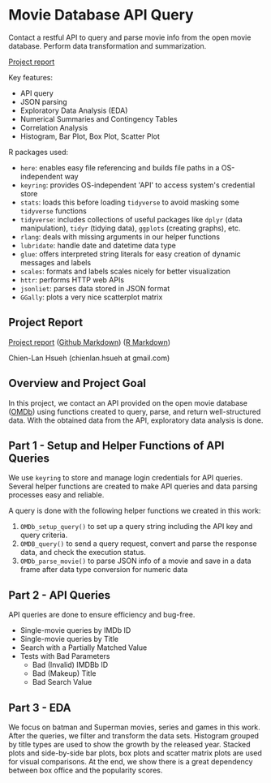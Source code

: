 # Movie Database API Query

Contact a restful API to query and parse movie info from the open movie database. Perform data transformation and summarization.

[Project report](https://rpubs.com/clh2021/1114162)

Key features:

- API query
- JSON parsing
- Exploratory Data Analysis (EDA)
- Numerical Summaries and Contingency Tables
- Correlation Analysis
- Histogram, Bar Plot, Box Plot, Scatter Plot

R packages used:

- `here`: enables easy file referencing and builds file paths in a OS-independent way
- `keyring`: provides OS-independent 'API' to access system's credential store
- `stats`: loads this before loading `tidyverse` to avoid masking some `tidyverse` functions
- `tidyverse`: includes collections of useful packages like `dplyr` (data manipulation), `tidyr` (tidying data),  `ggplots` (creating graphs), etc.
- `rlang`: deals with missing arguments in our helper functions
- `lubridate`: handle date and datetime data type
- `glue`: offers interpreted string literals for easy creation of dynamic messages and labels
- `scales`: formats and labels scales nicely for better visualization
- `httr`: performs HTTP web APIs
- `jsonliet`: parses data stored in JSON format
- `GGally`: plots a very nice scatterplot matrix 

## Project Report

[Project report](https://rpubs.com/clh2021/1114162) ([Github Markdown](./project1_v9.md)) ([R Markdown](./project1_v9.Rmd))

Chien-Lan Hsueh (chienlan.hsueh at gmail.com)

## Overview and Project Goal

In this project, we contact an API provided on the open movie database ([OMDb](https://www.omdbapi.com/)) using functions created to query, parse, and return well-structured data. With the obtained data from the API, exploratory data analysis is done.

## Part 1 - Setup and Helper Functions of API Queries

We use `keyring` to store and manage login credentials for API queries. Several helper functions are created to make API queries and data parsing processes easy and reliable. 

A query is done with the following helper functions we created in this work:

1. `OMDb_setup_query()` to set up a query string including the API key and query criteria.
1. `OMDB_query()` to send a query request, convert and parse the response data, and check the execution status. 
1. `OMDb_parse_movie()` to parse JSON info of a movie and save in a data frame after data type conversion for numeric data

## Part 2 - API Queries

API queries are done to ensure efficiency and bug-free. 

- Single-movie queries by IMDb ID
- Single-movie queries by Title
- Search with a Partially Matched Value
- Tests with Bad Parameters
  - Bad (Invalid) IMDBb ID
  - Bad (Makeup) Title
  - Bad Search Value

## Part 3 - EDA

We focus on batman and Superman movies, series and games in this work. After the queries, we filter and transform the data sets. Histogram grouped by title types are used to show the growth by the released year. Stacked plots and side-by-side bar plots, box plots and scatter matrix plots are used for visual comparisons. At the end, we show there is a great dependency between box office and the popularity scores.
